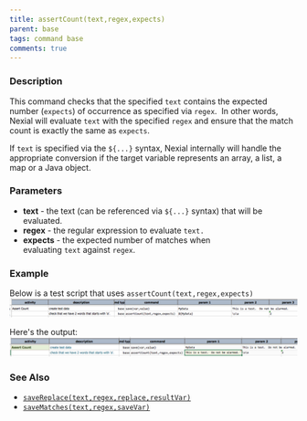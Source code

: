 ```yaml
---
title: assertCount(text,regex,expects)
parent: base
tags: command base
comments: true
---
```



### Description
This command checks that the specified `text` contains the expected number (`expects`) of occurrence as specified 
via `regex`.  In other words, Nexial will evaluate `text` with the specified `regex` and ensure that the match count 
is exactly the same as `expects`.   

If `text` is specified via the `${...}` syntax, Nexial internally will handle the appropriate conversion if the 
target variable represents an array, a list, a map or a Java object.


### Parameters
- **text** \- the text (can be referenced via `${...}` syntax) that will be evaluated. 
- **regex** \- the regular expression to evaluate `text.`
- **expects** \- the expected number of matches when evaluating `text` against `regex`.


### Example
Below is a test script that uses `assertCount(text,regex,expects)`<br/>
![script](image/assertCount_01.png)

Here's the output:<br/>
![output](image/assertCount_02.png)


### See Also
- [`saveReplace(text,regex,replace,resultVar)`](saveReplace(text,regex,replace,resultVar))
- [`saveMatches(text,regex,saveVar)`](saveMatches(text,regex,saveVar))
